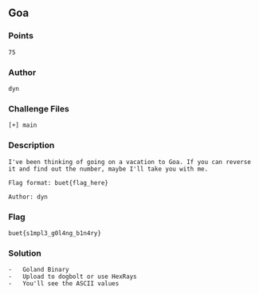 ## Goa
### Points
```
75
```
### Author
```
dyn
```
### Challenge Files
```
[+] main
```
### Description
```
I've been thinking of going on a vacation to Goa. If you can reverse it and find out the number, maybe I'll take you with me.

Flag format: buet{flag_here}

Author: dyn
```
### Flag
```
buet{s1mpl3_g0l4ng_b1n4ry}
```

### Solution
```
-   Goland Binary
-   Upload to dogbolt or use HexRays
-   You'll see the ASCII values
```

